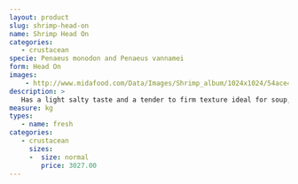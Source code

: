 ```yaml
---
layout: product
slug: shrimp-head-on
name: Shrimp Head On
categories:
   - crustacean
specie: Penaeus monodon and Penaeus vannamei
form: Head On
images:
    - http://www.midafood.com/Data/Images/Shrimp_album/1024x1024/54ace48db8ac685.jpg
description: >
   Has a light salty taste and a tender to firm texture ideal for soup, grilling or sautéing.
measure: kg
types:
   - name: fresh
categories:
   - crustacean
     sizes:
     -  size: normal
        price: 3027.00
---
```

